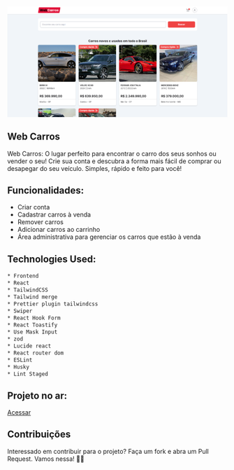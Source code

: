 ![Background do repositório](./public/Screenshot_4.png)

## Web Carros

Web Carros: O lugar perfeito para encontrar o carro dos seus sonhos ou vender o seu! Crie sua conta e descubra a forma mais fácil de comprar ou desapegar do seu veículo. Simples, rápido e feito para você!

## Funcionalidades:

- Criar conta
- Cadastrar carros à venda
- Remover carros
- Adicionar carros ao carrinho
- Área administrativa para gerenciar os carros que estão à venda

## Technologies Used:

    * Frontend
    * React
    * TailwindCSS
    * Tailwind merge
    * Prettier plugin tailwindcss
    * Swiper
    * React Hook Form
    * React Toastify
    * Use Mask Input
    * zod
    * Lucide react
    * React router dom
    * ESLint
    * Husky
    * Lint Staged

## Projeto no ar:

<a target="_blank" href="https://tailwind-color-finder-pearl.vercel.app/">Acessar</a>

## Contribuições

Interessado em contribuir para o projeto? Faça um fork e abra um Pull Request. Vamos nessa! 👊🏽
